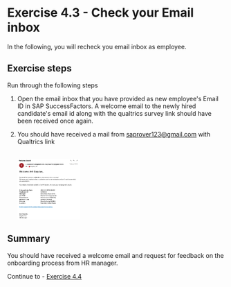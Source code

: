 # Exercise 4.3 - Check your Email inbox

In the following, you will recheck you email inbox as employee.

## Exercise steps

Run through the following steps
1. Open the email inbox that you have provided as new employee's Email ID in SAP SuccessFactors. A welcome email to the newly hired candidate's email id along with the qualtrics survey link should have been received once again.

2. You should have received a mail from saprover123@gmail.com with Qualtrics link

    <br><img src="/exercises/ex3/images/img313.jpg" width=30% height=30%>


## Summary

You should have received a welcome email and request for feedback on the onboarding process from HR manager. 

Continue to - [Exercise 4.4](/exercises/ex4/ex44)
